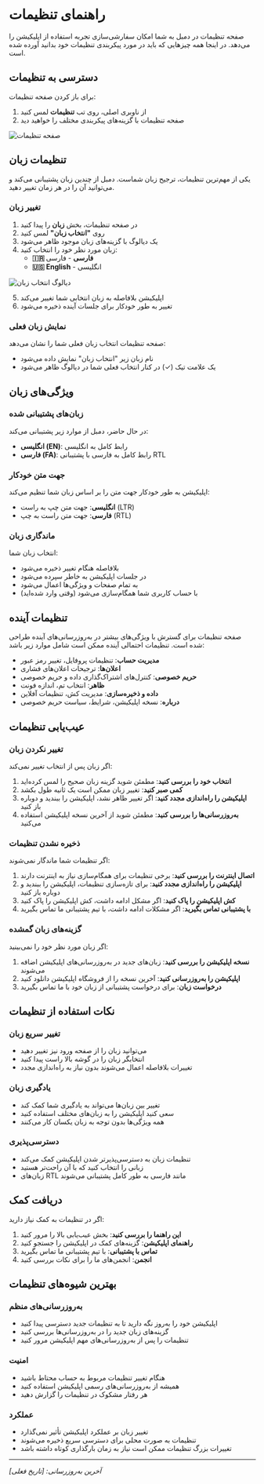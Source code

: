 # راهنمای تنظیمات

صفحه تنظیمات در دمبل به شما امکان سفارشی‌سازی تجربه استفاده از اپلیکیشن را می‌دهد. در اینجا همه چیزهایی که باید در مورد پیکربندی تنظیمات خود بدانید آورده شده است.

## دسترسی به تنظیمات

برای باز کردن صفحه تنظیمات:

1. از ناوبری اصلی، روی تب **تنظیمات** لمس کنید
2. صفحه تنظیمات با گزینه‌های پیکربندی مختلف را خواهید دید

![صفحه تنظیمات](settings-screen.png)

## تنظیمات زبان

یکی از مهم‌ترین تنظیمات، ترجیح زبان شماست. دمبل از چندین زبان پشتیبانی می‌کند و می‌توانید آن را در هر زمان تغییر دهید.

### تغییر زبان

1. در صفحه تنظیمات، بخش **زبان** را پیدا کنید
2. روی **"انتخاب زبان"** لمس کنید
3. یک دیالوگ با گزینه‌های زبان موجود ظاهر می‌شود
4. زبان مورد نظر خود را انتخاب کنید:
   - **🇮🇷 فارسی** - فارسی
   - **🇺🇸 English** - انگلیسی

![دیالوگ انتخاب زبان](language-dialog.png)

5. اپلیکیشن بلافاصله به زبان انتخابی شما تغییر می‌کند
6. تغییر به طور خودکار برای جلسات آینده ذخیره می‌شود

### نمایش زبان فعلی

صفحه تنظیمات انتخاب زبان فعلی شما را نشان می‌دهد:
- نام زبان زیر "انتخاب زبان" نمایش داده می‌شود
- یک علامت تیک (✓) در کنار انتخاب فعلی شما در دیالوگ ظاهر می‌شود

## ویژگی‌های زبان

### زبان‌های پشتیبانی شده

در حال حاضر، دمبل از موارد زیر پشتیبانی می‌کند:
- **انگلیسی (EN)**: رابط کامل به انگلیسی
- **فارسی (FA)**: رابط کامل به فارسی با پشتیبانی RTL

### جهت متن خودکار

اپلیکیشن به طور خودکار جهت متن را بر اساس زبان شما تنظیم می‌کند:
- **انگلیسی**: جهت متن چپ به راست (LTR)
- **فارسی**: جهت متن راست به چپ (RTL)

### ماندگاری زبان

انتخاب زبان شما:
- بلافاصله هنگام تغییر ذخیره می‌شود
- در جلسات اپلیکیشن به خاطر سپرده می‌شود
- به تمام صفحات و ویژگی‌ها اعمال می‌شود
- با حساب کاربری شما همگام‌سازی می‌شود (وقتی وارد شده‌اید)

## تنظیمات آینده

صفحه تنظیمات برای گسترش با ویژگی‌های بیشتر در به‌روزرسانی‌های آینده طراحی شده است. تنظیمات احتمالی آینده ممکن است شامل موارد زیر باشد:

- **مدیریت حساب**: تنظیمات پروفایل، تغییر رمز عبور
- **اعلان‌ها**: ترجیحات اعلان‌های فشاری
- **حریم خصوصی**: کنترل‌های اشتراک‌گذاری داده و حریم خصوصی
- **ظاهر**: انتخاب تم، اندازه فونت
- **داده و ذخیره‌سازی**: مدیریت کش، تنظیمات آفلاین
- **درباره**: نسخه اپلیکیشن، شرایط، سیاست حریم خصوصی

## عیب‌یابی تنظیمات

### تغییر نکردن زبان

اگر زبان پس از انتخاب تغییر نمی‌کند:

1. **انتخاب خود را بررسی کنید**: مطمئن شوید گزینه زبان صحیح را لمس کرده‌اید
2. **کمی صبر کنید**: تغییر زبان ممکن است یک ثانیه طول بکشد
3. **اپلیکیشن را راه‌اندازی مجدد کنید**: اگر تغییر ظاهر نشد، اپلیکیشن را ببندید و دوباره باز کنید
4. **به‌روزرسانی‌ها را بررسی کنید**: مطمئن شوید از آخرین نسخه اپلیکیشن استفاده می‌کنید

### ذخیره نشدن تنظیمات

اگر تنظیمات شما ماندگار نمی‌شوند:

1. **اتصال اینترنت را بررسی کنید**: برخی تنظیمات برای همگام‌سازی نیاز به اینترنت دارند
2. **اپلیکیشن را راه‌اندازی مجدد کنید**: برای تازه‌سازی تنظیمات، اپلیکیشن را ببندید و دوباره باز کنید
3. **کش اپلیکیشن را پاک کنید**: اگر مشکل ادامه داشت، کش اپلیکیشن را پاک کنید
4. **با پشتیبانی تماس بگیرید**: اگر مشکلات ادامه داشت، با تیم پشتیبانی ما تماس بگیرید

### گزینه‌های زبان گمشده

اگر زبان مورد نظر خود را نمی‌بینید:

1. **نسخه اپلیکیشن را بررسی کنید**: زبان‌های جدید در به‌روزرسانی‌های اپلیکیشن اضافه می‌شوند
2. **اپلیکیشن را به‌روزرسانی کنید**: آخرین نسخه را از فروشگاه اپلیکیشن دانلود کنید
3. **درخواست زبان**: برای درخواست پشتیبانی از زبان خود با ما تماس بگیرید

## نکات استفاده از تنظیمات

### تغییر سریع زبان

- می‌توانید زبان را از صفحه ورود نیز تغییر دهید
- انتخابگر زبان را در گوشه بالا راست پیدا کنید
- تغییرات بلافاصله اعمال می‌شوند بدون نیاز به راه‌اندازی مجدد

### یادگیری زبان

- تغییر بین زبان‌ها می‌تواند به یادگیری شما کمک کند
- سعی کنید اپلیکیشن را به زبان‌های مختلف استفاده کنید
- همه ویژگی‌ها بدون توجه به زبان یکسان کار می‌کنند

### دسترسی‌پذیری

- تنظیمات زبان به دسترسی‌پذیرتر شدن اپلیکیشن کمک می‌کند
- زبانی را انتخاب کنید که با آن راحت‌تر هستید
- زبان‌های RTL مانند فارسی به طور کامل پشتیبانی می‌شوند

## دریافت کمک

اگر در تنظیمات به کمک نیاز دارید:

1. **این راهنما را بررسی کنید**: بخش عیب‌یابی بالا را مرور کنید
2. **راهنمای اپلیکیشن**: گزینه‌های کمک در اپلیکیشن را جستجو کنید
3. **تماس با پشتیبانی**: با تیم پشتیبانی ما تماس بگیرید
4. **انجمن**: انجمن‌های ما را برای نکات بررسی کنید

## بهترین شیوه‌های تنظیمات

### به‌روزرسانی‌های منظم

- اپلیکیشن خود را به‌روز نگه دارید تا به تنظیمات جدید دسترسی پیدا کنید
- گزینه‌های زبان جدید را در به‌روزرسانی‌ها بررسی کنید
- تنظیمات را پس از به‌روزرسانی‌های مهم اپلیکیشن مرور کنید

### امنیت

- هنگام تغییر تنظیمات مربوط به حساب محتاط باشید
- همیشه از به‌روزرسانی‌های رسمی اپلیکیشن استفاده کنید
- هر رفتار مشکوک در تنظیمات را گزارش دهید

### عملکرد

- تغییر زبان بر عملکرد اپلیکیشن تأثیر نمی‌گذارد
- تنظیمات به صورت محلی برای دسترسی سریع ذخیره می‌شوند
- تغییرات بزرگ تنظیمات ممکن است نیاز به زمان بارگذاری کوتاه داشته باشد

---

*آخرین به‌روزرسانی: [تاریخ فعلی]*
